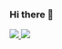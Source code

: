 ### Hi there 👋

<a href="https://github.com/sugidaffection">
    <img src="https://github-readme-stats.vercel.app/api?username=sugidaffection&show_icons=true&theme=monokai&include_all_commits=true&count_private=true"/>
    <img src="https://github-readme-stats.vercel.app/api/top-langs/?username=sugidaffection&layout=compact&langs_count=10&theme=monokai"/>
</a>
